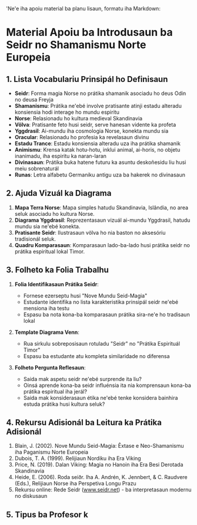 'Ne'e iha apoiu material ba planu lisaun, formatu iha Markdown:

# Material Apoiu ba Introdusaun ba Seidr no Shamanismu Norte Europeia

## 1. Lista Vocabulariu Prinsipál ho Definisaun

- **Seidr**: Forma magia Norse no prátika shamanik asociadu ho deus Odin no deusa Freyja
- **Shamanismu**: Prátika ne'ebé involve pratisante atinji estadu alteradu konsiensia hodi interage ho mundu espiritu
- **Norse**: Relasionadu ho kultura medieval Skandinavia
- **Völva**: Pratisante feto husi seidr, serve hanesan vidente ka profeta
- **Yggdrasil**: Ai-mundu iha cosmologia Norse, konekta mundu sia
- **Oracular**: Relasionadu ho profesia ka revelasaun divinu
- **Estadu Trance**: Estadu konsiensia alteradu uza iha prátika shamanik
- **Animismu**: Krensa katak hotu-hotu, inklui animal, ai-horis, no objetu inanimadu, iha espiritu ka naran-laran
- **Divinasaun**: Prátika buka hatene futuru ka asuntu deskoñesidu liu husi meiu sobrenaturál
- **Runas**: Letra alfabetu Germaniku antigu uza ba hakerek no divinasaun

## 2. Ajuda Vizuál ka Diagrama

1. **Mapa Terra Norse**: Mapa simples hatudu Skandinavia, Islândia, no area seluk asociadu ho kultura Norse.
2. **Diagrama Yggdrasil**: Reprezentasaun vizuál ai-mundu Yggdrasil, hatudu mundu sia ne'ebé konekta.
3. **Pratisante Seidr**: Ilustrasaun völva ho nia baston no aksesóriu tradisionál seluk.
4. **Quadru Komparasaun**: Komparasaun lado-ba-lado husi prátika seidr no prátika espiritual lokal Timor.

## 3. Folheto ka Folia Trabalhu

1. **Folia Identifikasaun Prátika Seidr**:
   - Fornese ezerseptu husi "Nove Mundu Seid-Magia"
   - Estudante identifika no lista karakteristika prinsipál seidr ne'ebé mensiona iha testu
   - Espasu ba nota kona-ba komparasaun prátika sira-ne'e ho tradisaun lokal

2. **Template Diagrama Venn**:
   - Rua sirkulu sobreposisaun rotuladu "Seidr" no "Prátika Espirituál Timor"
   - Espasu ba estudante atu kompleta similaridade no diferensa

3. **Folheto Pergunta Reflesaun**:
   - Saida mak aspetu seidr ne'ebé surprende ita liu?
   - Oinsá aprende kona-ba seidr influénsia ita nia komprensaun kona-ba prátika espiritual iha jerál?
   - Saida mak konsiderasaun étika ne'ebé tenke konsidera bainhira estuda prátika husi kultura seluk?

## 4. Rekursu Adisionál ba Leitura ka Prátika Adisionál

1. Blain, J. (2002). Nove Mundu Seid-Magia: Êxtase e Neo-Shamanismu iha Paganismu Norte Europeia
2. Dubois, T. A. (1999). Relijiaun Nordiku iha Era Viking
3. Price, N. (2019). Dalan Viking: Magia no Hanoin iha Era Besi Derotada Skandinavia
4. Heide, E. (2006). Roda seiðr. Iha A. Andrén, K. Jennbert, & C. Raudvere (Eds.), Relijiaun Norse iha Perspetiva Longu Prazu
5. Rekursu online: Rede Seidr (www.seidr.net) - ba interpretasaun modernu no diskusaun

## 5. Tipus ba Profesor k
